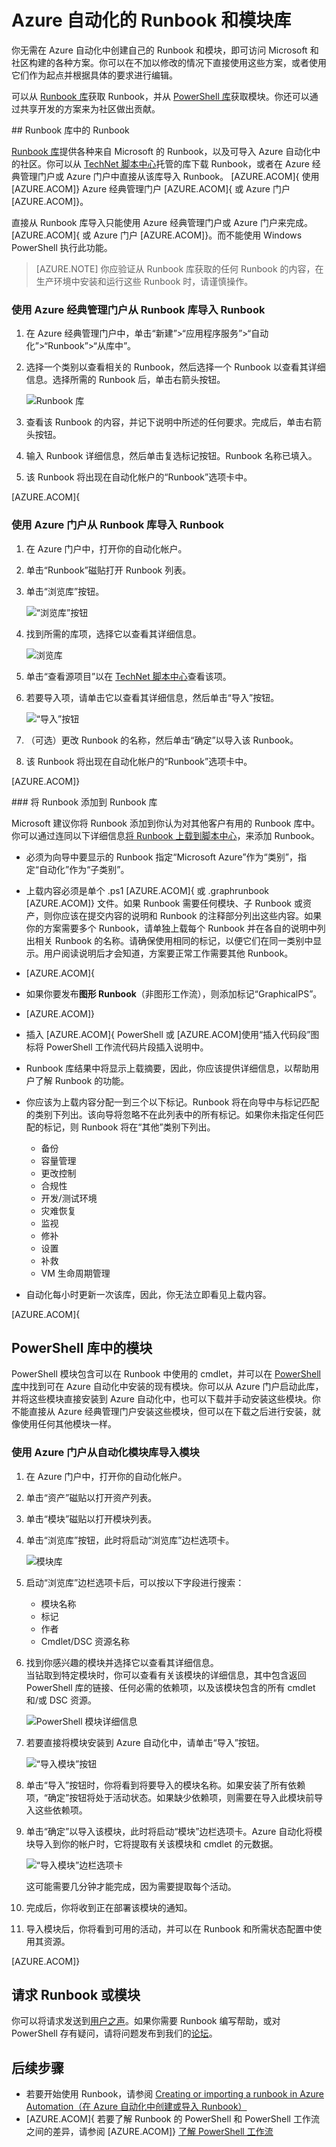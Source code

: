 <properties
	pageTitle="Azure 自动化的 Runbook 和模块库 | Azure"
	description="你可以安装并在 Azure 自动化环境中使用 Microsoft 和社区提供的 Runbook 与模块。本文介绍如何访问这些资源，以及在库中补充你的 Runbook。"
	services="automation"
	documentationCenter=""
	authors="mgoedtel"
	manager="jwhit"
	editor="tysonn" />
<tags
	ms.service="automation"
	ms.date="06/14/2016"
	wacn.date=""/>


# Azure 自动化的 Runbook 和模块库

你无需在 Azure 自动化中创建自己的 Runbook 和模块，即可访问 Microsoft 和社区构建的各种方案。你可以在不加以修改的情况下直接使用这些方案，或者使用它们作为起点并根据具体的要求进行编辑。

可以从 [Runbook 库](#runbooks-in-runbook-gallery)获取 Runbook，并从 [PowerShell 库](#modules-in-powerShell-gallery)获取模块。你还可以通过共享开发的方案来为社区做出贡献。

##<a name="runbooks-in-runbook-gallery"></a> Runbook 库中的 Runbook

[Runbook 库](http://gallery.technet.microsoft.com/scriptcenter/site/search?f[0].Type=RootCategory&f[0].Value=WindowsAzure&f[1].Type=SubCategory&f[1].Value=WindowsAzure_automation&f[1].Text=Automation)提供各种来自 Microsoft 的 Runbook，以及可导入 Azure 自动化中的社区。你可以从 [TechNet 脚本中心](http://gallery.technet.microsoft.com/)托管的库下载 Runbook，或者在 Azure 经典管理门户或 Azure 门户中直接从该库导入 Runbook。 [AZURE.ACOM]{ 使用 [AZURE.ACOM]} Azure 经典管理门户 [AZURE.ACOM]{ 或 Azure 门户 [AZURE.ACOM]}。

直接从 Runbook 库导入只能使用 Azure 经典管理门户或 Azure 门户来完成。 [AZURE.ACOM]{ 或 Azure 门户 [AZURE.ACOM]}。而不能使用 Windows PowerShell 执行此功能。

>[AZURE.NOTE] 你应验证从 Runbook 库获取的任何 Runbook 的内容，在生产环境中安装和运行这些 Runbook 时，请谨慎操作。

### 使用 Azure 经典管理门户从 Runbook 库导入 Runbook

1. 在 Azure 经典管理门户中，单击“新建”>“应用程序服务”>“自动化”>“Runbook”>“从库中”。
2. 选择一个类别以查看相关的 Runbook，然后选择一个 Runbook 以查看其详细信息。选择所需的 Runbook 后，单击右箭头按钮。

    ![Runbook 库](./media/automation-runbook-gallery/runbook-gallery.png)

3. 查看该 Runbook 的内容，并记下说明中所述的任何要求。完成后，单击右箭头按钮。
4. 输入 Runbook 详细信息，然后单击复选标记按钮。Runbook 名称已填入。
5. 该 Runbook 将出现在自动化帐户的“Runbook”选项卡中。

[AZURE.ACOM]{

### 使用 Azure 门户从 Runbook 库导入 Runbook

1. 在 Azure 门户中，打开你的自动化帐户。
2. 单击“Runbook”磁贴打开 Runbook 列表。
3. 单击“浏览库”按钮。

    ![“浏览库”按钮](./media/automation-runbook-gallery/browse-gallery-button.png)

4. 找到所需的库项，选择它以查看其详细信息。

    ![浏览库](./media/automation-runbook-gallery/browse-gallery.png)

4. 单击“查看源项目”以在 [TechNet 脚本中心](http://gallery.technet.microsoft.com/)查看该项。
5. 若要导入项，请单击它以查看其详细信息，然后单击“导入”按钮。

    ![“导入”按钮](./media/automation-runbook-gallery/gallery-item-detail.png)

6. （可选）更改 Runbook 的名称，然后单击“确定”以导入该 Runbook。
5. 该 Runbook 将出现在自动化帐户的“Runbook”选项卡中。

[AZURE.ACOM]}

###<a name="AddRunbook"></a> 将 Runbook 添加到 Runbook 库

Microsoft 建议你将 Runbook 添加到你认为对其他客户有用的 Runbook 库中。你可以通过连同以下详细信息[将 Runbook 上载到脚本中心](http://gallery.technet.microsoft.com/site/upload)，来添加 Runbook。

- 必须为向导中要显示的 Runbook 指定“Microsoft Azure”作为“类别”，指定“自动化”作为“子类别”。

- 上载内容必须是单个 .ps1 [AZURE.ACOM]{ 或 .graphrunbook [AZURE.ACOM]} 文件。如果 Runbook 需要任何模块、子 Runbook 或资产，则你应该在提交内容的说明和 Runbook 的注释部分列出这些内容。如果你的方案需要多个 Runbook，请单独上载每个 Runbook 并在各自的说明中列出相关 Runbook 的名称。请确保使用相同的标记，以便它们在同一类别中显示。用户阅读说明后才会知道，方案要正常工作需要其他 Runbook。

- [AZURE.ACOM]{

- 如果你要发布**图形 Runbook**（非图形工作流），则添加标记“GraphicalPS”。

- [AZURE.ACOM]}

- 插入 [AZURE.ACOM]{ PowerShell 或 [AZURE.ACOM]使用“插入代码段”图标将 PowerShell 工作流代码片段插入说明中。

- Runbook 库结果中将显示上载摘要，因此，你应该提供详细信息，以帮助用户了解 Runbook 的功能。

- 你应该为上载内容分配一到三个以下标记。Runbook 将在向导中与标记匹配的类别下列出。该向导将忽略不在此列表中的所有标记。如果你未指定任何匹配的标记，则 Runbook 将在“其他”类别下列出。

    - 备份
    - 容量管理
    - 更改控制
    - 合规性
    - 开发/测试环境
    - 灾难恢复
    - 监视
    - 修补
    - 设置
    - 补救
    - VM 生命周期管理


- 自动化每小时更新一次该库，因此，你无法立即看见上载内容。

[AZURE.ACOM]{

## PowerShell 库中的模块

PowerShell 模块包含可以在 Runbook 中使用的 cmdlet，并可以在 [PowerShell 库](http://www.powershellgallery.com)中找到可在 Azure 自动化中安装的现有模块。你可以从 Azure 门户启动此库，并将这些模块直接安装到 Azure 自动化中，也可以下载并手动安装这些模块。你不能直接从 Azure 经典管理门户安装这些模块，但可以在下载之后进行安装，就像使用任何其他模块一样。

### 使用 Azure 门户从自动化模块库导入模块

1. 在 Azure 门户中，打开你的自动化帐户。
2. 单击“资产”磁贴以打开资产列表。
3. 单击“模块”磁贴以打开模块列表。
4. 单击“浏览库”按钮，此时将启动“浏览库”边栏选项卡。

    ![模块库](./media/automation-runbook-gallery/modules-blade.png) <br>
5. 启动“浏览库”边栏选项卡后，可以按以下字段进行搜索：

   - 模块名称
   - 标记
   - 作者
   - Cmdlet/DSC 资源名称

6. 找到你感兴趣的模块并选择它以查看其详细信息。  
当钻取到特定模块时，你可以查看有关该模块的详细信息，其中包含返回 PowerShell 库的链接、任何必需的依赖项，以及该模块包含的所有 cmdlet 和/或 DSC 资源。

    ![PowerShell 模块详细信息](./media/automation-runbook-gallery/gallery-item-details-blade.png) <br>

7. 若要直接将模块安装到 Azure 自动化中，请单击“导入”按钮。

    ![“导入模块”按钮](./media/automation-runbook-gallery/module-import-button.png)

8. 单击“导入”按钮时，你将看到将要导入的模块名称。如果安装了所有依赖项，“确定”按钮将处于活动状态。如果缺少依赖项，则需要在导入此模块前导入这些依赖项。
9. 单击“确定”以导入该模块，此时将启动“模块”边栏选项卡。Azure 自动化将模块导入到你的帐户时，它将提取有关该模块和 cmdlet 的元数据。

    ![“导入模块”边栏选项卡](./media/automation-runbook-gallery/module-import-blade.png)

    这可能需要几分钟才能完成，因为需要提取每个活动。
10. 完成后，你将收到正在部署该模块的通知。
11. 导入模块后，你将看到可用的活动，并可以在 Runbook 和所需状态配置中使用其资源。

[AZURE.ACOM]}

## 请求 Runbook 或模块

你可以将请求发送到[用户之声](/product-feedback)。如果你需要 Runbook 编写帮助，或对 PowerShell 存有疑问，请将问题发布到我们的[论坛](http://social.msdn.microsoft.com/Forums/windowsazure/zh-cn/home?forum=azureautomation&filter=alltypes&sort=lastpostdesc)。

## 后续步骤

- 若要开始使用 Runbook，请参阅 [Creating or importing a runbook in Azure Automation（在 Azure 自动化中创建或导入 Runbook）](/documentation/articles/automation-creating-importing-runbook/)
- [AZURE.ACOM]{ 若要了解 Runbook 的 PowerShell 和 PowerShell 工作流之间的差异，请参阅 [AZURE.ACOM]} [了解 PowerShell 工作流](/documentation/articles/automation-powershell-workflow/)

<!---HONumber=Mooncake_0801_2016-->
